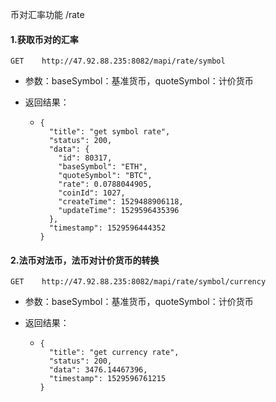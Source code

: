 币对汇率功能  /rate

#### 1.获取币对的汇率

```
GET    http://47.92.88.235:8082/mapi/rate/symbol
```

* 参数：baseSymbol：基准货币，quoteSymbol：计价货币

* 返回结果：

  * ```
    {
      "title": "get symbol rate",
      "status": 200,
      "data": {
        "id": 80317,
        "baseSymbol": "ETH",
        "quoteSymbol": "BTC",
        "rate": 0.0788044905,
        "coinId": 1027,
        "createTime": 1529488906118,
        "updateTime": 1529596435396
      },
      "timestamp": 1529596444352
    }
    ```

#### 2.法币对法币，法币对计价货币的转换

```
GET    http://47.92.88.235:8082/mapi/rate/symbol/currency
```

* 参数：baseSymbol：基准货币，quoteSymbol：计价货币

* 返回结果：

  * ```
    {
      "title": "get currency rate",
      "status": 200,
      "data": 3476.14467396,
      "timestamp": 1529596761215
    }
    ```



